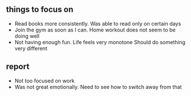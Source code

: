 ## things to focus on
- Read books more consistently. Was able to read only on certain days
- Join the gym as soon as I can. Home workout does not seem to be doing well
- Not having enough fun. Life feels very monotone Should do something very different

## report
- Not too focused on work
- Was not great emotionally. Need to see how to switch away from that